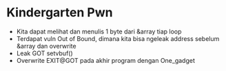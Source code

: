 # Kindergarten Pwn
* Kita dapat melihat dan menulis 1 byte dari &array tiap loop
* Terdapat vuln Out of Bound, dimana kita bisa ngeleak address sebelum &array dan overwrite
* Leak GOT setvbuf()
* Overwrite EXIT@GOT pada akhir program dengan One_gadget